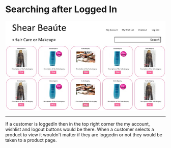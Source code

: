 # Searching after Logged In

![Searching after Logged In](SearchingAfterLogIn.jpg)
<hr>

If a customer is loggedIn then in the top right corner the my account, wishlist and logout buttons would be there. When a customer selects a product to view it wouldn't matter if they are loggedin or not they would be taken to a product page.
